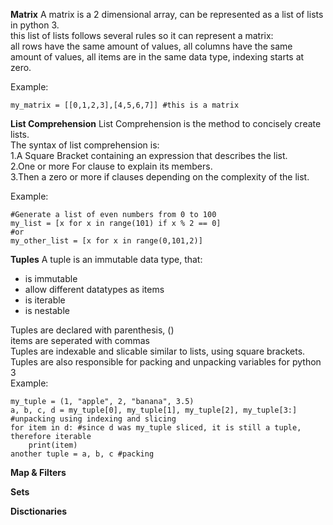 **Matrix**
A matrix is a 2 dimensional array, can be represented as a list of lists in python 3.<br>
this list of lists follows several rules so it can represent a matrix:<br>
all rows have the same amount of values, all columns have the same amount of values, all items are in the same data type, indexing starts at zero.<br>

Example:
```python:
my_matrix = [[0,1,2,3],[4,5,6,7]] #this is a matrix
```
**List Comprehension**
List Comprehension is the method to concisely create lists.<br>
The syntax of list comprehension is:<br>
1.A Square Bracket containing an expression that describes the list.<br>
2.One or more For clause to explain its members.<br>
3.Then a zero or more if clauses depending on the complexity of the list.<br>

Example:
```python:
#Generate a list of even numbers from 0 to 100
my_list = [x for x in range(101) if x % 2 == 0]
#or
my_other_list = [x for x in range(0,101,2)]
```
**Tuples**
A tuple is an immutable data type, that:<br>
- is immutable<br>
- allow different datatypes as items<br>
- is iterable<br>
- is nestable<br>

Tuples are declared with parenthesis, ()<br>
items are seperated with commas<br>
Tuples are indexable and slicable similar to lists, using square brackets. <br>
Tuples are also responsible for packing and unpacking variables for python 3<br>
Example:
```python:
my_tuple = (1, "apple", 2, "banana", 3.5)
a, b, c, d = my_tuple[0], my_tuple[1], my_tuple[2], my_tuple[3:] #unpacking using indexing and slicing  
for item in d: #since d was my_tuple sliced, it is still a tuple, therefore iterable
    print(item)
another tuple = a, b, c #packing
```

**Map & Filters**

**Sets**

**Disctionaries**
